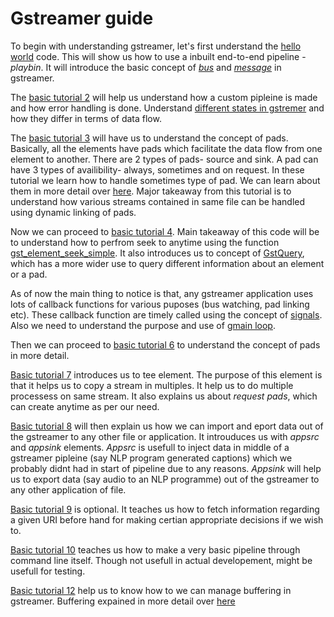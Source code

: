 # Gstreamer guide

To begin with understanding gstreamer, let's first understand the [hello world](https://gstreamer.freedesktop.org/documentation/tutorials/basic/hello-world.html?gi-language=c) code. This will show us how to use a inbuilt end-to-end pipeline - *playbin*. It will introduce the basic concept of [*bus*](https://gstreamer.freedesktop.org/documentation/application-development/basics/bus.html?gi-language=c) and [*message*](https://gstreamer.freedesktop.org/documentation/additional/design/messages.html?gi-language=c) in gstreamer.

   The [basic tutorial 2](https://gstreamer.freedesktop.org/documentation/tutorials/basic/concepts.html?gi-language=c) will help us understand how a custom pipleine is made and how error handling is done. Understand [different states in gstremer](https://gstreamer.freedesktop.org/documentation/additional/design/states.html?gi-language=c) and how they differ in terms of data flow. 
   
   The [basic tutorial 3](https://gstreamer.freedesktop.org/documentation/tutorials/basic/dynamic-pipelines.html?gi-language=c) will have us to understand the concept of pads. Basically, all the elements have pads which facilitate the data flow from one element to another. There are 2 types of pads- source and sink. A pad can have 3 types of availibility- always, sometimes and on request.  In these tutorial we learn how to handle sometimes type of pad. We can learn about them in more detail over [here](https://gstreamer.freedesktop.org/documentation/application-development/basics/pads.html?gi-language=c). Major takeaway from this tutorial is to understand how various streams contained in same file can be handled using dynamic linking of pads.
   
   Now we can proceed to [basic tutorial 4](https://gstreamer.freedesktop.org/documentation/tutorials/basic/time-management.html?gi-language=c). Main takeaway of this code will be to understand how to perfrom seek to anytime using the function [gst_element_seek_simple](https://gstreamer.freedesktop.org/documentation/gstreamer/gstelement.html?gi-language=c#gst_element_seek_simple). It also introduces us to concept of [GstQuery](https://gstreamer.freedesktop.org/documentation/gstreamer/gstquery.html?gi-language=c), which has a more wider use to query different information about an element or a pad. 
   
   As of now the main thing to notice is that, any gstreamer application uses lots of callback functions for various puposes (bus watching, pad linking etc). These callback function are timely called using the concept of [signals](https://gstreamer.freedesktop.org/documentation/plugin-development/basics/signals.html?gi-language=c). Also we need to understand the purpose and use of [gmain loop](https://www.freedesktop.org/software/gstreamer-sdk/data/docs/latest/glib/glib-The-Main-Event-Loop.html).
   
   Then we can proceed to [basic tutorial 6](https://gstreamer.freedesktop.org/documentation/tutorials/basic/media-formats-and-pad-capabilities.html?gi-language=c) to understand the concept of pads in more detail.
   
   [Basic tutorial 7](https://gstreamer.freedesktop.org/documentation/tutorials/basic/multithreading-and-pad-availability.html?gi-language=c) introduces us to tee element. The purpose of this element is that it helps us to copy a stream in multiples. It help us to do multiple processess on same stream. It also explains us about *request pads*, which can create anytime as per our need.
  
   [Basic tutorial 8](https://gstreamer.freedesktop.org/documentation/tutorials/basic/short-cutting-the-pipeline.html?gi-language=c) will then explain us how we can import and eport data out of the gstreamer to any other file or application. It introuduces us with *appsrc* and *appsink* elements. *Appsrc* is usefull to inject data in middle of a gstreamer pipleine (say NLP program generated captions) which we probably didnt had in start of pipeline due to any reasons. *Appsink* will help us to export data (say audio to an NLP programme) out of the gstreamer to any other application of file.
   
   [Basic tutorial 9](https://gstreamer.freedesktop.org/documentation/tutorials/basic/media-information-gathering.html?gi-language=c) is optional. It teaches us how to fetch information regarding a given URI before hand for making certian appropriate decisions if we wish to.
    
   [Basic tutorial 10](https://gstreamer.freedesktop.org/documentation/tutorials/basic/gstreamer-tools.html?gi-language=c) teaches us how to make a very basic pipeline through command line itself. Though not usefull in actual developement, might be usefull for testing.
    
   [Basic tutorial 12](https://gstreamer.freedesktop.org/documentation/tutorials/basic/streaming.html?gi-language=c) help us to know how to we can manage buffering in gstreamer. Buffering expained in more detail over [here](https://gstreamer.freedesktop.org/documentation/application-development/advanced/buffering.html?gi-language=cgstreamer%20buufering)
   
